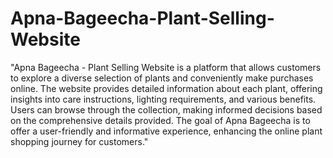 # Apna-Bageecha-Plant-Selling-Website
"Apna Bageecha - Plant Selling Website is a platform that allows customers to explore a diverse selection of plants and conveniently make purchases online. The website provides detailed information about each plant, offering insights into care instructions, lighting requirements, and various benefits. Users can browse through the collection, making informed decisions based on the comprehensive details provided. The goal of Apna Bageecha is to offer a user-friendly and informative experience, enhancing the online plant shopping journey for customers."
